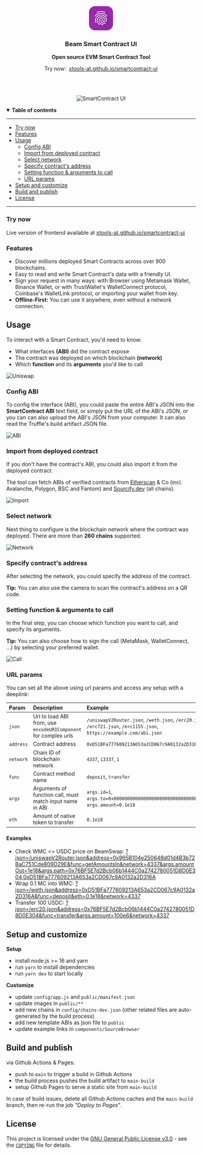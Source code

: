 <div align="center">
	<img
		src="public/icons/192.png"
		height="64"
	/>
  <br />
  <p>
    <h3>
      <b>
        Beam Smart Contract UI
      </b>
    </h3>
  </p>
  <p>
    <b>
      Open source EVM Smart Contract Tool
    </b>
  </p>

  <p>
		<span>Try now:&nbsp;</span>
		<a href="https://xtools-at.github.io/smartcontract-ui" target="_blank">
			xtools-at.github.io/smartcontract-ui
		</a>
  </p>
  <br />
  <br />
  <p>

![SmartContract UI](./docs/img.png)

  </p>
</div>

<details open>
  <summary><b>Table of contents</b></summary>

---

- [Try now](#try-now)
- [Features](#features)
- [Usage](#usage)
  - [Config ABI](#config-abi)
  - [Import from deployed contract](#import-from-deployed-contract)
  - [Select network](#select-network)
  - [Specify contract's address](#specify-contracts-address)
  - [Setting function & arguments to call](#setting-function--arguments-to-call)
  - [URL params](#url-params)
- [Setup and customize](#setup-and-customize)
- [Build and publish](#build-and-publish)
- [License](#license)

---

</details>

### **Try now**

Live version of frontend available at [xtools-at.github.io/smartcontract-ui](https://xtools-at.github.io/smartcontract-ui)

### **Features**

- Discover millions deployed Smart Contracts across over 900 blockchains.
- Easy to read and write Smart Contract's data with a friendly UI.
- Sign your request in many ways: with Browser using Metamask Wallet, Binance Wallet, or with TrustWallet's WalletConnect protocol, Coinbase's WalletLink protocol, or importing your wallet from key.
- <b>Offline-First: </b> You can use it anywhere, even without a network connection.

## **Usage**

To interact with a Smart Contract, you'd need to know:

- What interfaces <b>(ABI)</b> did the contract expose
- The contract was deployed on which blockchain <b>(network)</b>
- Which <b>function</b> and its <b>arguments</b> you'd like to call

![Uniswap](./docs/uniswap.png)

### **Config ABI**

To config the interface (ABI), you could paste the entire ABI's JSON into the <b>SmartContract ABI</b> text field, or simply put the URL of the ABI's JSON, or you can can also upload the ABI's JSON from your computer. It can also read the Truffle's build artifact JSON file.

![ABI](./docs/abi.png)

### **Import from deployed contract**

If you don't have the contract's ABI, you could also import it from the deployed contract.

The tool can fetch ABIs of verified contracts from [Etherscan](https://etherscan.io) & Co (incl. Avalanche, Polygon, BSC and Fantom) and [Sourcify.dev](https://sourcify.dev) (all chains).

![Import](./docs/import.png)

### **Select network**

Next thing to configure is the blockchain network where the contract was deployed. There are more than <b>260 chains</b> supported.

![Network](./docs/network.png)

### **Specify contract's address**

After selecting the network, you could specify the address of the contract.

<b>Tip:</b> You can also use the camera to scan the contract's address on a QR code.

### **Setting function & arguments to call**

In the final step, you can choose which function you want to call, and specify its arguments.

<b>Tip:</b> You can also choose how to sign the call (MetaMask, WalletConnect, ...) by selecting your preferred wallet.

![Call](./docs/call.png)

### **URL params**

You can set all the above using url params and access any setup with a deeplink:

| Param     | Description                                                     | Example                                                                                                               |
| :-------- | :-------------------------------------------------------------- | :-------------------------------------------------------------------------------------------------------------------- |
| `json`    | Url to load ABI from, use `encodeURIComponent` for complex urls | `/uniswapV2Router.json`, `/weth.json`, `/erc20.json`, `/erc721.json`, `/erc1155.json`, `https://example.com/abi.json` |
| `address` | Contract address                                                | `0xD51BFa777609213A653a2CD067c9A0132a2D316A`                                                                          |
| `network` | Chain ID of blockchain network                                  | `4337`, `13337`, `1`                                                                                                  |
| `func`    | Contract method name                                            | `deposit`, `transfer`                                                                                                 |
| `args`    | Arguments of function call, must match input name in ABI        | `args.id=1`, `args.to=0x0000000000000000000000000000000000000B0b`, `args.amount=0.1e18`                               |
| `eth`     | Amount of native token to transfer                              | `0.1e18`                                                                                                              |

#### Examples

- Check WMC <> USDC price on BeamSwap: [?json=/uniswapV2Router.json&address=0x965B104e250648d01d4B3b72BaC751Cde809D29E&func=getAmountsIn&network=4337&args.amountOut=1e18&args.path=0x76BF5E7d2Bcb06b1444C0a2742780051D8D0E304,0xD51BFa777609213A653a2CD067c9A0132a2D316A](https://xtools-at.github.io/smartcontract-ui/?json=/uniswapV2Router.json&address=0x965B104e250648d01d4B3b72BaC751Cde809D29E&func=getAmountsIn&network=4337&args.amountOut=1e18&args.path=0x76BF5E7d2Bcb06b1444C0a2742780051D8D0E304,0xD51BFa777609213A653a2CD067c9A0132a2D316A)
- Wrap 0.1 MC into WMC: [?json=/weth.json&address=0xD51BFa777609213A653a2CD067c9A0132a2D316A&func=deposit&eth=0.1e18&network=4337](https://xtools-at.github.io/smartcontract-ui/?json=/weth.json&address=0xD51BFa777609213A653a2CD067c9A0132a2D316A&func=deposit&eth=0.1e18&network=4337)
- Transfer 100 USDC: [?json=/erc20.json&address=0x76BF5E7d2Bcb06b1444C0a2742780051D8D0E304&func=transfer&args.amount=100e6&network=4337](https://xtools-at.github.io/smartcontract-ui/?json=/erc20.json&address=0x76BF5E7d2Bcb06b1444C0a2742780051D8D0E304&func=transfer&args.amount=100e6&network=4337)

## Setup and customize

**Setup**

- install node.js >= 16 and yarn
- run `yarn` to install dependencies
- run `yarn dev` to start locally

**Customize**

- update `config/app.js` and `public/manifest.json`
- update images in `public/**`
- add new chains in `config/chains-dev.json` (other related files are auto-generated by the build process)
- add new template ABIs as json file to `public`
- update example links in `components/SourceBrowser`

## Build and publish

via Github Actions & Pages:

- push to `main` to trigger a build in Github Actions
- the build process pushes the build artifact to `main-build`
- setup Github Pages to serve a static site from `main-build`

In case of build issues, delete all Github Actions caches and the `main-build` branch, then re-run the job _"Deploy to Pages"_.

## **License**

This project is licensed under the [GNU General Public License v3.0](https://opensource.org/licenses/gpl-3.0.html) - see the [`COPYING`](COPYING) file for details.
